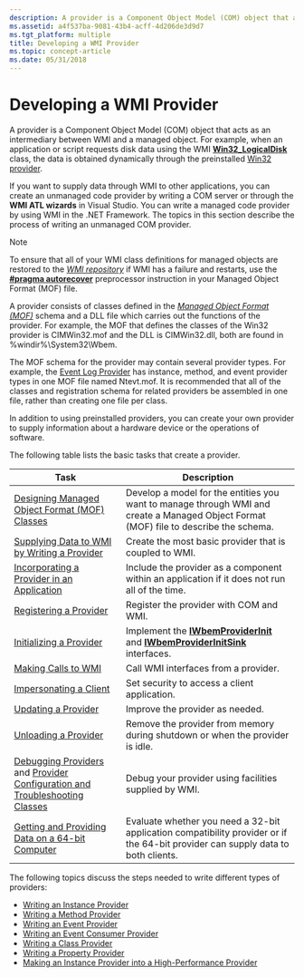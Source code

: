 ```yaml
---
description: A provider is a Component Object Model (COM) object that acts as an intermediary between WMI and a managed object.
ms.assetid: a4f537ba-9081-43b4-acff-4d206de3d9d7
ms.tgt_platform: multiple
title: Developing a WMI Provider
ms.topic: concept-article
ms.date: 05/31/2018
---
```


# Developing a WMI Provider

A provider is a Component Object Model (COM) object that acts as an intermediary between WMI and a managed object. For example, when an application or script requests disk data using the WMI [**Win32\_LogicalDisk**](/windows/desktop/CIMWin32Prov/win32-logicaldisk) class, the data is obtained dynamically through the preinstalled [Win32 provider](/windows/desktop/CIMWin32Prov/win32-provider).

If you want to supply data through WMI to other applications, you can create an unmanaged code provider by writing a COM server or through the **WMI ATL wizards** in Visual Studio. You can write a managed code provider by using WMI in the .NET Framework. The topics in this section describe the process of writing an unmanaged COM provider.

> [!Note]  
> To ensure that all of your WMI class definitions for managed objects are restored to the [*WMI repository*](gloss-w.md) if WMI has a failure and restarts, use the [**\#pragma autorecover**](pragma-autorecover.md) preprocessor instruction in your Managed Object Format (MOF) file.

 

A provider consists of classes defined in the [*Managed Object Format (MOF)*](gloss-m.md) schema and a DLL file which carries out the functions of the provider. For example, the MOF that defines the classes of the Win32 provider is CIMWin32.mof and the DLL is CIMWin32.dll, both are found in %windir%\\System32\\Wbem.

The MOF schema for the provider may contain several provider types. For example, the [Event Log Provider](/previous-versions/windows/desktop/eventlogprov/event-log-provider) has instance, method, and event provider types in one MOF file named Ntevt.mof. It is recommended that all of the classes and registration schema for related providers be assembled in one file, rather than creating one file per class.

In addition to using preinstalled providers, you can create your own provider to supply information about a hardware device or the operations of software.

The following table lists the basic tasks that create a provider.



| Task                                                                                                                                                            | Description                                                                                                                                      |
|-----------------------------------------------------------------------------------------------------------------------------------------------------------------|--------------------------------------------------------------------------------------------------------------------------------------------------|
| [Designing Managed Object Format (MOF) Classes](designing-managed-object-format--mof--classes.md)                                                              | Develop a model for the entities you want to manage through WMI and create a Managed Object Format (MOF) file to describe the schema.<br/> |
| [Supplying Data to WMI by Writing a Provider](supplying-data-to-wmi-by-writing-a-provider.md)                                                                  | Create the most basic provider that is coupled to WMI.<br/>                                                                                |
| [Incorporating a Provider in an Application](incorporating-a-provider-in-an-application.md)                                                                    | Include the provider as a component within an application if it does not run all of the time.<br/>                                         |
| [Registering a Provider](registering-a-provider.md)                                                                                                            | Register the provider with COM and WMI.<br/>                                                                                               |
| [Initializing a Provider](initializing-a-provider.md)                                                                                                          | Implement the [**IWbemProviderInit**](/windows/desktop/api/Wbemprov/nn-wbemprov-iwbemproviderinit) and [**IWbemProviderInitSink**](/windows/desktop/api/Wbemprov/nn-wbemprov-iwbemproviderinitsink) interfaces.<br/>   |
| [Making Calls to WMI](making-calls-to-wmi.md)                                                                                                                  | Call WMI interfaces from a provider.<br/>                                                                                                  |
| [Impersonating a Client](impersonating-a-client.md)                                                                                                            | Set security to access a client application.<br/>                                                                                          |
| [Updating a Provider](updating-a-provider.md)                                                                                                                  | Improve the provider as needed.<br/>                                                                                                       |
| [Unloading a Provider](unloading-a-provider.md)                                                                                                                | Remove the provider from memory during shutdown or when the provider is idle.<br/>                                                         |
| [Debugging Providers](debugging-providers.md) and [Provider Configuration and Troubleshooting Classes](provider-configuration-and-troubleshooting-classes.md) | Debug your provider using facilities supplied by WMI.<br/>                                                                                 |
| [Getting and Providing Data on a 64-bit Computer](getting-and-providing-data-on-a-64-bit-computer.md)                                                          | Evaluate whether you need a 32-bit application compatibility provider or if the 64-bit provider can supply data to both clients.<br/>      |



 

The following topics discuss the steps needed to write different types of providers:

-   [Writing an Instance Provider](writing-an-instance-provider.md)
-   [Writing a Method Provider](writing-a-method-provider.md)
-   [Writing an Event Provider](writing-an-event-provider.md)
-   [Writing an Event Consumer Provider](writing-an-event-consumer-provider.md)
-   [Writing a Class Provider](writing-a-class-provider.md)
-   [Writing a Property Provider](writing-a-property-provider.md)
-   [Making an Instance Provider into a High-Performance Provider](making-an-instance-provider-into-a-high-performance-provider.md)

 

